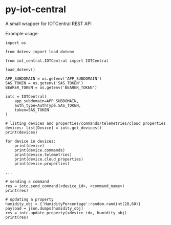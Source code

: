 # py-iot-central

A small wrapper for IOTCentral REST API


Example usage:

    import os

    from dotenv import load_dotenv

    from iot_central.IOTCentral import IOTCentral

    load_dotenv()

    APP_SUBDOMAIN = os.getenv('APP_SUBDOMAIN')
    SAS_TOKEN = os.getenv('SAS_TOKEN')
    BEARER_TOKEN = os.getenv('BEARER_TOKEN')

    iotc = IOTCentral(
        app_subdomain=APP_SUBDOMAIN,
        auth_type=AuthType.SAS_TOKEN, 
        token=SAS_TOKEN
    )

    # listing devices and properties/commands/telemetries/cloud properties
    devices: list[Device] = iotc.get_devices()
    print(devices)

    for device in devices:
        print(device)
        print(device.commands)
        print(device.telemetries)
        print(device.cloud_properties)
        print(device.properties)
    
    ...
    
    # sending a command
    res = iotc.send_command(<device_id>, <command_name>)
    print(res)

    # updating a property
    humidity_obj = {'HumidityPercentage':random.randint(20,60)}
    payload = json.dumps(humidity_obj)
    res = iotc.update_property(<device_id>, humidity_obj)
    print(res)
    